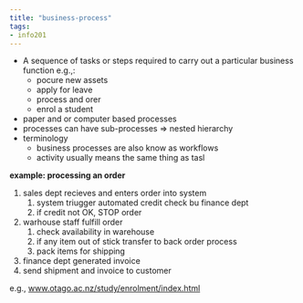 ```yaml
---
title: "business-process"
tags: 
- info201
---
```


- A sequence of tasks or steps required to carry out a particular business function e.g.,:
	- pocure new assets
	- apply for leave
	- process and orer
	- enrol a student
- paper and or computer based processes
- processes can have sub-processes ⇒ nested hierarchy
- terminology
	- business processes are also know as workflows
	- activity usually means the same thing as tasl

**example: processing an order**
1. sales dept recieves and enters order into system
	1. system triugger automated credit check bu finance dept
	2. if credit not OK, STOP order
2. warhouse staff fulfill order
	1. check availability in warehouse
	2. if any item out of stick transfer to back order process
	3. pack items for shipping
3. finance dept generated invoice
4. send shipment and invoice to customer


e.g., www.otago.ac.nz/study/enrolment/index.html
